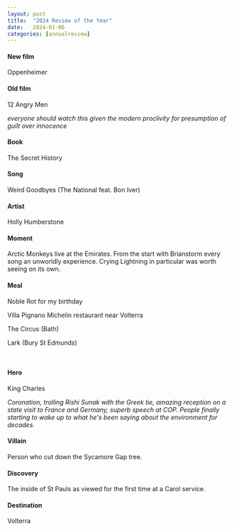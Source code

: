 ```yaml
---
layout: post
title:  "2024 Review of the Year"
date:   2024-01-06
categories: [annualreview]
---
```


<h4><b>New film</b></h4>

Oppenheimer
<br>
<h4><b>Old film</b></h4>

12 Angry Men

<i>everyone should watch this given the modern proclivity for presumption of guilt over innocence</i>
<br>
<h4><b>Book</b></h4>

The Secret History
<br>
<h4><b>Song</b></h4>

Weird Goodbyes (The National feat. Bon Iver)
<br>
<h4><b>Artist</b></h4>

Holly Humberstone
<br>
<h4><b>Moment </b></h4>

Arctic Monkeys live at the Emirates. From the start with Brianstorm every song an unworldly experience. Crying Lightning in particular was worth seeing on its own.
<br>
<h4><b>Meal</b></h4>

Noble Rot for my birthday

Villa Pignano Michelin restaurant near Volterra

The Circus (Bath)

Lark (Bury St Edmunds)

<br>

<h4><b>Hero</b></h4>

King Charles

<i> Coronation, trolling Rishi Sunak with the Greek tie, amazing reception on a state visit to France and Germany, superb speech at COP. People finally starting to wake up to what he's been saying about the environment for decades.</i>
<br>
<h4><b>Villain</b></h4>

Person who cut down the Sycamore Gap tree.
<br>
<h4><b>Discovery</b></h4>

The inside of St Pauls as viewed for the first time at a Carol service.
<br>
<h4><b>Destination</b></h4>

Volterra
